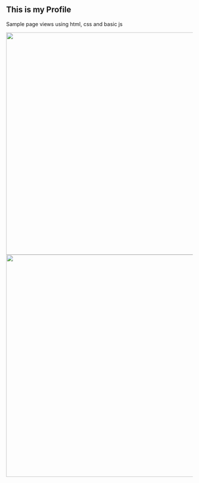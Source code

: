 <h2>This is my Profile </h2>

Sample page views using html, css and basic js

<img src="https://user-images.githubusercontent.com/64014377/146237887-aeaa2835-4845-43f9-a962-531c61759b6f.png" width="600">

<br>

<img src="https://user-images.githubusercontent.com/64014377/146240620-51404dcc-32b7-4030-8ccc-14de061e85dd.png" width="600">


